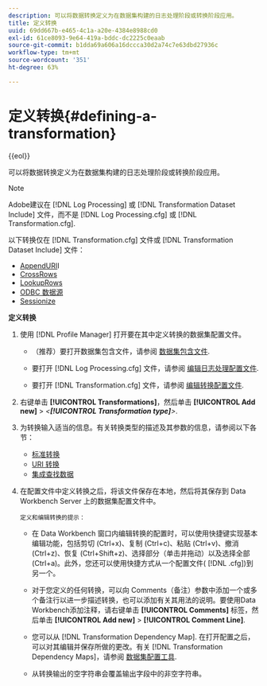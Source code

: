 ```yaml
---
description: 可以将数据转换定义为在数据集构建的日志处理阶段或转换阶段应用。
title: 定义转换
uuid: 69dd667b-e465-4c1a-a20e-4384e8988cd0
exl-id: 61ce8093-9e64-419a-bddc-dc2225c0eaab
source-git-commit: b1dda69a606a16dccca30d2a74c7e63dbd27936c
workflow-type: tm+mt
source-wordcount: '351'
ht-degree: 63%

---
```


# 定义转换{#defining-a-transformation}

{{eol}}

可以将数据转换定义为在数据集构建的日志处理阶段或转换阶段应用。

>[!NOTE]
>
>Adobe建议在 [!DNL Log Processing] 或 [!DNL Transformation Dataset Include] 文件，而不是 [!DNL Log Processing.cfg] 或 [!DNL Transformation.cfg].

以下转换仅在 [!DNL Transformation.cfg] 文件或 [!DNL Transformation Dataset Include] 文件：

* [AppendURI](../../../home/c-dataset-const-proc/c-data-trans/c-transf-types/c-uri-transf/c-appenduri.md#concept-a0df05dd958645bf8219fc7b0b675ee4)I
* [CrossRows](../../../home/c-dataset-const-proc/c-data-trans/c-transf-types/c-standard-transf/c-crossrows.md#concept-fcace08804f54db397ed631cc13ff4f2)
* [LookupRows](../../../home/c-dataset-const-proc/c-data-trans/c-transf-types/c-standard-transf/c-lookuprows.md#concept-4bd9a1f13ee243e592a6a0008053134f)
* [ODBC 数据源](../../../home/c-dataset-const-proc/c-log-proc-config-file/c-odbc-data-sources.md#concept-5f2cf635081d44beab826ef5ec8cf4e3)
* [Sessionize](../../../home/c-dataset-const-proc/c-data-trans/c-transf-types/c-standard-transf/c-sessionize.md#concept-b1af95c8cba34b248f86de883d914bc0)

**定义转换**

1. 使用 [!DNL Profile Manager] 打开要在其中定义转换的数据集配置文件。

   * （推荐）要打开数据集包含文件，请参阅 [数据集包含文件](../../../home/c-dataset-const-proc/c-dataset-inc-files/c-abt-dataset-inc-files.md).
   * 要打开 [!DNL Log Processing.cfg] 文件，请参阅 [编辑日志处理配置文件](../../../home/c-dataset-const-proc/c-log-proc-config-file/t-edit-log-proc-config-file.md#task-6a2fa1b735cb4eefad730f0a3a7858e5).

   * 要打开 [!DNL Transformation.cfg] 文件，请参阅 [编辑转换配置文件](../../../home/c-dataset-const-proc/c-trans-config-file/t-edit-trans-config-file.md#task-cfef4142c1bf4437a669d1fdc75cabbc).

1. 右键单击 **[!UICONTROL Transformations]**，然后单击 **[!UICONTROL Add new]** > *&lt;**[!UICONTROL Transformation type]**>*.
1. 为转换输入适当的信息。有关转换类型的描述及其参数的信息，请参阅以下各节：

   * [标准转换](../../../home/c-dataset-const-proc/c-data-trans/c-transf-types/c-standard-transf/c-standard-transf.md#concept-25f4bdbf8fe74c4aaeb2fcd226243886)
   * [URI 转换](../../../home/c-dataset-const-proc/c-data-trans/c-transf-types/c-uri-transf/c-uri-transf.md#concept-2dfa0ffcd83d4fb69c1f42ad50dea125)
   * [集成查找数据](../../../home/c-dataset-const-proc/c-data-trans/c-int-lookup-data/c-int-lookup-data.md#concept-08ff70769a464f50ab14299a344f05c7)

1. 在配置文件中定义转换之后，将该文件保存在本地，然后将其保存到 Data Workbench Server 上的数据集配置文件中。

       定义和编辑转换的提示：
   
   * 在 Data Workbench 窗口内编辑转换的配置时，可以使用快捷键实现基本编辑功能，包括剪切 (Ctrl+x)、复制 (Ctrl+c)、粘贴 (Ctrl+v)、撤消 (Ctrl+z)、恢复 (Ctrl+Shift+z)、选择部分（单击并拖动）以及选择全部 (Ctrl+a)。此外，您还可以使用快捷方式从一个配置文件( [!DNL .cfg])到另一个。
   * 对于您定义的任何转换，可以向 Comments（备注）参数中添加一个或多个备注行以进一步描述转换，也可以添加有关其用法的说明。要使用Data Workbench添加注释，请右键单击 **[!UICONTROL Comments]** 标签，然后单击 **[!UICONTROL Add new]** > **[!UICONTROL Comment Line]**.

   * 您可以从 [!DNL Transformation Dependency Map]. 在打开配置之后，可以对其编辑并保存所做的更改。有关 [!DNL Transformation Dependency Maps]，请参阅 [数据集配置工具](../../../home/c-dataset-const-proc/c-dataset-config-tools/c-dataset-config-tools.md#concept-6e058b7691834cf79dcfd1573f78d4f5).

   * 从转换输出的空字符串会覆盖输出字段中的非空字符串。
